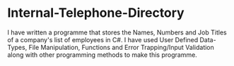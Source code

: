# Internal-Telephone-Directory
I have written a programme that stores the Names, Numbers and Job Titles of a company's list of employees in C#. I have used User Defined Data-Types, File Manipulation, Functions and Error Trapping/Input Validation along with other programming methods to make this programme.
